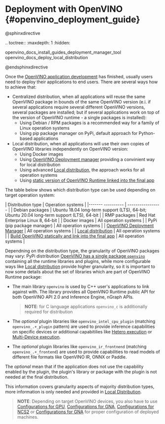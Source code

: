# Deployment with OpenVINO {#openvino_deployment_guide}

@sphinxdirective

.. toctree::
   :maxdepth: 1
   :hidden:

   openvino_docs_install_guides_deployment_manager_tool
   openvino_docs_deploy_local_distribution

@endsphinxdirective

Once the [OpenVINO application development](../integrate_with_your_application.md) has finished, usually users need to deploy their applications to end users. There are several ways how to achieve that:

- Centralized distribution, when all applications will reuse the same OpenVINO package in bounds of the same OpenVINO version (e.i. if several applications require several different OpenVINO versions, several packages are installed; but if several applications work on top of the version of OpenVINO runtime - a single packages is installed):
    - Using Debian / RPM packages is a recommended way for a family of Linux operation systems
    - Using pip package manager on PyPi, default approach for Python-based applications
- Local distribution, when all applications will use their own copies of OpenVINO libraries independently on OpenVINO version:
    - Using Docker images
    - Using [OpenVINO Deployment manager](deployment-manager-tool.md) providing a convinient way for local distribution
    - Using advanced [Local distribution](local-distribution.md), the approach works for all operation systems
    - Using [static version of OpenVINO Runtime linked into the final app](https://github.com/openvinotoolkit/openvino/wiki/StaticLibraries)

The table below shows which distribution type can be used depending on target operation system:

| Distribution type | Operation systems |
|------- ---------- | ----------------- |
| Debian packages | Ubuntu 18.04 long-term support (LTS), 64-bit; Ubuntu 20.04 long-term support (LTS), 64-bit |
| RMP packages | Red Hat Enterprise Linux 8, 64-bit |
| Docker images | All operation systems |
| PyPi (pip package manager) | All operation systems |
| [OpenVINO Deployment Manager](deployment-manager-tool.md) | All operation systems |
| [Local distribution](local-distribution.md) | All operation systems |
| [Build OpenVINO statically and link into the final app](https://github.com/openvinotoolkit/openvino/wiki/StaticLibraries) | All operation systems |

Dependning on the distribution type, the granularity of OpenVINO packages may vary: PyPi distribution [OpenVINO has a single package `openvino`](https://pypi.org/project/openvino/) containing all the runtime libraries and plugins, while more configurable ways like [Local distribution](local-distribution.md) provide higher granularity, so it is important to now some details about the set of libraries which are part of OpenVINO Runtime package:

- The main library `openvino` is used by C++ user's applications to link against with. The library provides all OpenVINO Runtime public API for both OpenVINO API 2.0 and Inference Engine, nGraph APIs.
    > **NOTE**: for C language applications `openvino_c` is additionally required for distribution

- The _optional_ plugin libraries like `openvino_intel_cpu_plugin` (matching `openvino_.+_plugin` pattern) are used to provide inference capabilities on specific devices or additional capabitilies like [Hetero execution](../hetero_execution.md) or [Multi-Device execution](../multi_device.md).
- The _optional_ plugin libraries like `openvino_ir_frontnend` (matching `openvino_.+_frontend`) are used to provide capabilities to read models of different file formats like OpenVINO IR, ONNX or Paddle.

The _optional_ mean that if the application does not use the capability enabled by the plugin, the plugin's library or package with the plugin is not needed at the final distribution.

This information covers granularity aspects of majority distribution types, more information is only needed and provided in [Local Distribution](local-distribution.md).

> **NOTE**: Depending on target OpenVINO devices, you also have to use [Configurations for GPU](../../install_guides/configurations-for-intel-gpu.md), [Configurations for GNA](../../install_guides/configurations-for-intel-gna.md), [Configurations for NCS2](../../install_guides/configurations-for-ncs2.md) or [Configurations for GNA](../../install_guides/installing-openvino-config-ivad-vpu.md) for proper configuration of deployed machines.
